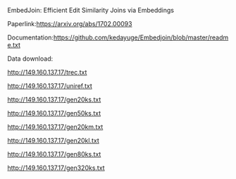 EmbedJoin: Efficient Edit Similarity Joins via Embeddings

Paperlink:https://arxiv.org/abs/1702.00093

Documentation:https://github.com/kedayuge/Embedjoin/blob/master/readme.txt

Data download:

http://149.160.137.17/trec.txt

http://149.160.137.17/uniref.txt

http://149.160.137.17/gen20ks.txt

http://149.160.137.17/gen50ks.txt

http://149.160.137.17/gen20km.txt

http://149.160.137.17/gen20kl.txt

http://149.160.137.17/gen80ks.txt

http://149.160.137.17/gen320ks.txt

